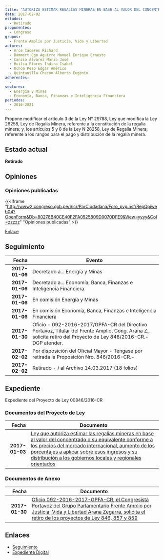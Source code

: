 ```yaml
---
title: "AUTORIZA ESTIMAR REGALÍAS MINERAS EN BASE AL VALOR DEL CONCENTRADO O EQUIVALENTE CONFORME A PRECIOS DEL MERCADO INTERNACIONAL, AUMENTO DE LOS PORCENTAJES A APLICAR SOBRE ESOS INGRESOS Y SU DISTYRIBUCIÓN A LOS GOBIERNOS LOCALES Y REGIONALES ORIENTADOS"
date: 2017-02-02
estados: 
  - Retirado
proponentes: 
  - Congreso
grupos: 
  - Frente Amplio por Justicia, Vida y Libertad
autores: 
  - Arce Cáceres Richard
  - Dammert Ego Aguirre Manuel Enrique Ernesto
  - Canzio Álvarez Mario José
  - Huilca Flores Indira Isabel
  - Ochoa Pezo Édgar Américo
  - Quintanilla Chacón Alberto Eugenio
adherentes: 
  - 
sectores: 
  - Energía y Minas
  - Economía, Banca, Finanzas e Inteligencia Financiera
periodos: 
  - 2016-2021
---
```


Propone modificar el artículo 3 de la Ley N° 29788, Ley que modifica la Ley 28258, Ley de Regalía Minera, referente a la constitución de la regalía minera; y, los artículos 5 y 8 de la Ley N 28258, Ley de Regalía Minera; referente a los rangos para el pago y distribución de la regalía minera.


## Estado actual

**Retirado**

## Opiniones

### Opiniones publicadas

{{<iframe "http://www2.congreso.gob.pe/Sicr/ParCiudadana/Foro_pvp.nsf/RepOpiweb04?OpenForm&Db=80278B40CE40F2FA0525809D0070DFE9&View=yyyy&Col=zzzzz" "Opiniones publicadas" >}}

[Enlace](http://www2.congreso.gob.pe/Sicr/ParCiudadana/Foro_pvp.nsf/RepOpiweb04?OpenForm&Db=80278B40CE40F2FA0525809D0070DFE9&View=yyyy&Col=zzzzz)

## Seguimiento

| Fecha | Evento |
|------:|--------|
| **2017-01-06** | Decretado a... Energía y Minas|
| **2017-01-06** | Decretado a... Economía, Banca, Finanzas e Inteligencia Financiera|
| **2017-01-06** | En comisión Energía y Minas|
| **2017-01-06** | En comisión Economía, Banca, Finanzas e Inteligencia Financiera|
| **2017-01-30** | Oficio - 092-2016-2017/GPFA-CR del Directivo Portavoz, Titular del Frente Amplio, Cong. Arana Z., solicita retiro del Proyecto de Ley 846/2016-CR.-DGP atender.|
| **2017-02-02** | Por disposición del Oficial Mayor - Téngase por retirada la Proposición Nro. 846/2016-CR.-|
| **2017-02-02** | Retirado - / al Archivo 14.03.2017 (18 folios)|


## Expediente

Expediente del Proyecto de Ley 00846/2016-CR


### Documentos del Proyecto de Ley

| Fecha | Documento |
|------:|--------|
| **2017-01-03** | [Ley que autoriza estimar las regalías mineras en base al valor del concentrado o su equivalente conforme a los precios del mercado internacional, aumento de los porcentajes a aplicar sobre esos ingresos y su distribución a los gobiernos locales y regionales orientados](http://www.leyes.congreso.gob.pe/Documentos/2016_2021/Proyectos_de_Ley_y_de_Resoluciones_Legislativas/PL0083820161228.pdf) |

### Documentos de Anexo

| Fecha | Documento |
|------:|--------|
| **2017-01-30** | [Oficio 092-2016-2017-GPFA-CR, el Congresista Portavoz del Grupo Parlamentario Frente Amplio por Justicia, Vida y Libertad Arana Zegarra, solicita el retiro de los proyectos de Ley 846, 857 y 859](http://www.leyes.congreso.gob.pe/Documentos/2016_2021/Oficios/Grupos_Parlamentarios/OFICIO-092-2016-2017-GPFA-CR.pdf) |

## Enlaces 

- [Seguimiento](http://www2.congreso.gob.pe/Sicr/TraDocEstProc/CLProLey2016.nsf/f7fff46988ca05b1052578e100829cc7/6f8f44c24f383b640525809d00729202?OpenDocument)
- [Expediente Digital](http://www2.congreso.gob.pehttp://www2.congreso.gob.pe/Sicr/TraDocEstProc/CLProLey2016.nsf/f7fff46988ca05b1052578e100829cc7/6f8f44c24f383b640525809d00729202?OpenDocument&Click=05257FB7005EB655.eb71d0cf91d8294e05256cdf006b5706/$Body/0.1C6C)
